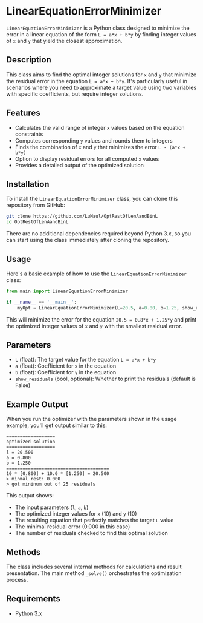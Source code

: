 # LinearEquationErrorMinimizer

`LinearEquationErrorMinimizer` is a Python class designed to minimize the error in a linear equation of the form `L = a*x + b*y` by finding integer values of `x` and `y` that yield the closest approximation.

## Description

This class aims to find the optimal integer solutions for `x` and `y` that minimize the residual error in the equation `L = a*x + b*y`. It's particularly useful in scenarios where you need to approximate a target value using two variables with specific coefficients, but require integer solutions.

## Features

- Calculates the valid range of integer `x` values based on the equation constraints
- Computes corresponding `y` values and rounds them to integers
- Finds the combination of `x` and `y` that minimizes the error `L - (a*x + b*y)`
- Option to display residual errors for all computed `x` values
- Provides a detailed output of the optimized solution

## Installation

To install the `LinearEquationErrorMinimizer` class, you can clone this repository from GitHub:

```bash
git clone https://github.com/LuMaul/OptRestOfLenAandBinL
cd OptRestOfLenAandBinL
```

There are no additional dependencies required beyond Python 3.x, so you can start using the class immediately after cloning the repository.

## Usage

Here's a basic example of how to use the `LinearEquationErrorMinimizer` class:

```python
from main import LinearEquationErrorMinimizer

if __name__ == '__main__':
    myOpt = LinearEquationErrorMinimizer(L=20.5, a=0.80, b=1.25, show_residuals=False)
```

This will minimize the error for the equation `20.5 = 0.8*x + 1.25*y` and print the optimized integer values of `x` and `y` with the smallest residual error.

## Parameters

- `L` (float): The target value for the equation `L = a*x + b*y`
- `a` (float): Coefficient for `x` in the equation
- `b` (float): Coefficient for `y` in the equation
- `show_residuals` (bool, optional): Whether to print the residuals (default is False)

## Example Output

When you run the optimizer with the parameters shown in the usage example, you'll get output similar to this:

```
==================
optimized solution
==================
l = 20.500
a = 0.800
b = 1.250
======================================
10 * [0.800] + 10.0 * [1.250] = 20.500
> minmal rest: 0.000
> got mininum out of 25 residuals
```

This output shows:
- The input parameters (`l`, `a`, `b`)
- The optimized integer values for `x` (10) and `y` (10)
- The resulting equation that perfectly matches the target `L` value
- The minimal residual error (0.000 in this case)
- The number of residuals checked to find this optimal solution


## Methods

The class includes several internal methods for calculations and result presentation. The main method `_solve()` orchestrates the optimization process.

## Requirements

- Python 3.x
